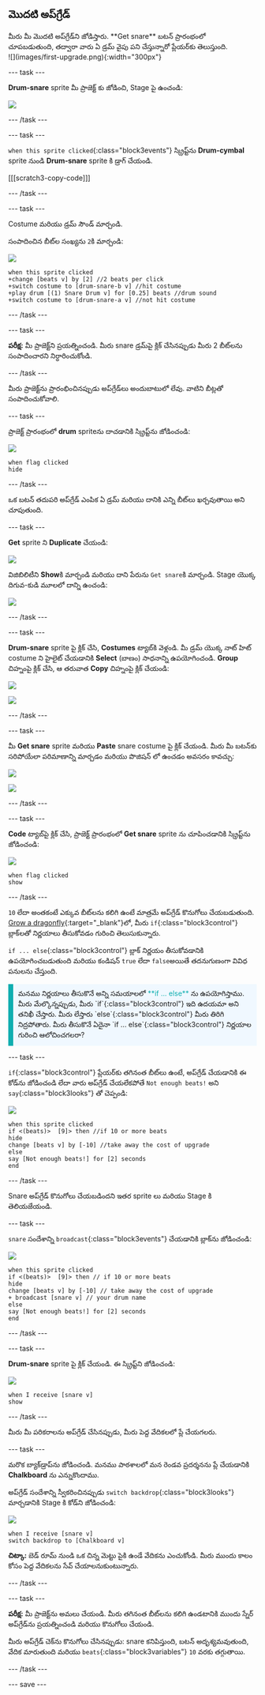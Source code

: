 ## మొదటి అప్‌గ్రేడ్

<div style="display: flex; flex-wrap: wrap">
<div style="flex-basis: 200px; flex-grow: 1; margin-right: 15px;">
మీరు మీ మొదటి అప్‌గ్రేడ్‌ని జోడిస్తారు. **Get snare** బటన్ ప్రారంభంలో చూపబడుతుంది, తద్వారా వారు ఏ డ్రమ్ వైపు పని చేస్తున్నారో ప్లేయర్‌కు తెలుస్తుంది.
</div>
<div>
![](images/first-upgrade.png){:width="300px"}
</div>
</div>

--- task ---

**Drum-snare** sprite మీ ప్రాజెక్ట్ కు జోడించి, Stage పై ఉంచండి:

![](images/snare-stage.png)

--- /task ---

--- task ---

`when this sprite clicked`{:class="block3events"} స్క్రిప్ట్‌ను **Drum-cymbal** sprite నుండి **Drum-snare** sprite కి డ్రాగ్ చేయండి.

[[[scratch3-copy-code]]]

--- /task ---

--- task ---

Costume మరియు డ్రమ్ సౌండ్ మార్చండి.

సంపాదించిన బీట్‌ల సంఖ్యను `2`కి మార్చండి:

![](images/snare-icon.png)

```blocks3
when this sprite clicked
+change [beats v] by [2] //2 beats per click
+switch costume to [drum-snare-b v] //hit costume
+play drum [(1) Snare Drum v] for [0.25] beats //drum sound
+switch costume to [drum-snare-a v] //not hit costume
```

--- /task ---

--- task ---

**పరీక్ష:** మీ ప్రాజెక్ట్‌ని ప్రయత్నించండి. మీరు snare డ్రమ్‌పై క్లిక్ చేసినప్పుడు మీరు 2 బీట్‌లను సంపాదించారని నిర్ధారించుకోండి.

--- /task ---

మీరు ప్రాజెక్ట్‌ను ప్రారంభించినప్పుడు అప్‌గ్రేడ్‌లు అందుబాటులో లేవు. వాటిని బీట్లతో సంపాదించుకోవాలి.

--- task ---

ప్రాజెక్ట్ ప్రారంభంలో **drum** spriteను దాచడానికి స్క్రిప్ట్‌ను జోడించండి:

![](images/snare-icon.png)

```blocks3
when flag clicked
hide
```

--- /task ---

ఒక బటన్ తదుపరి అప్‌గ్రేడ్ ఎంపిక ఏ డ్రమ్ మరియు దానికి ఎన్ని బీట్‌లు ఖర్చవుతాయి అని చూపుతుంది.

--- task ---

**Get** sprite ని **Duplicate** చేయండి:

![](images/duplicate-get.png)

విజిబిలిటీని **Show**కి మార్చండి మరియు దాని పేరును `Get snare`కి మార్చండి. Stage యొక్క దిగువ-కుడి మూలలో దాన్ని ఉంచండి:

![](images/get-snare.png)

--- /task ---

--- task ---

**Drum-snare** sprite పై క్లిక్ చేసి, **Costumes** ట్యాబ్‌కి వెళ్లండి. మీ డ్రమ్ యొక్క నాట్ హిట్ costume ని హైలైట్ చేయడానికి **Select** (బాణం) సాధనాన్ని ఉపయోగించండి. **Group** చిహ్నంపై క్లిక్ చేసి, ఆ తరువాత **Copy** చిహ్నంపై క్లిక్ చేయండి:

![](images/snare-icon.png)

![](images/copy-costume.png)

--- /task ---

--- task ---

మీ **Get snare** sprite మరియు **Paste** snare costume పై క్లిక్ చేయండి. మీరు మీ బటన్‌కు సరిపోయేలా పరిమాణాన్ని మార్చడం మరియు పొజిషన్ లో ఉంచడం అవసరం కావచ్చు:

![](images/get-snare-icon.png)

![](images/paste-costume.png)

--- /task ---

--- task ---

**Code** ట్యాబ్‌పై క్లిక్ చేసి, ప్రాజెక్ట్ ప్రారంభంలో **Get snare** sprite ను చూపించడానికి స్క్రిప్ట్‌ను జోడించండి:

![](images/get-snare-icon.png)

```blocks3
when flag clicked
show
```

--- /task ---

`10` లేదా అంతకంటే ఎక్కువ బీట్‌లను కలిగి ఉంటే మాత్రమే అప్‌గ్రేడ్ కొనుగోలు చేయబడుతుంది. [Grow a dragonfly](https://projects.raspberrypi.org/en/projects/grow-a-dragonfly){:target="_blank"}లో, మీరు `if`{:class="block3control"} బ్లాక్‌లతో నిర్ణయాలు తీసుకోవడం గురించి తెలుసుకున్నారు.

`if ... else`{:class="block3control"} బ్లాక్ నిర్ణయం తీసుకోవడానికి ఉపయోగించబడుతుంది మరియు కండిషన్ `true` లేదా `false`అయితే తదనుగుణంగా వివిధ పనులను చేస్తుంది.

<p style="border-left: solid; border-width:10px; border-color: #0faeb0; background-color: aliceblue; padding: 10px;">
మనము నిర్ణయాలు తీసుకొనే అన్ని సమయాలలో <span style="color: #0faeb0">**if ... else**</span> ను ఉపయోగిస్తాము. మీరు మేల్కొన్నప్పుడు, మీరు `if`{:class="block3control"} ఇది ఉదయమా అని తనిఖీ చేస్తారు. మీరు లేస్తారు `else`{:class="block3control"} మీరు తిరిగి నిద్రపోతారు. మీరు తీసుకొనే ఏదైనా `if ... else`{:class="block3control"} నిర్ణయాల గురించి ఆలోచించగలరా? 
</p>

--- task ---

`if`{:class="block3control"} ప్లేయర్‌కు తగినంత బీట్‌లు ఉంటే, అప్‌గ్రేడ్ చేయడానికి ఈ కోడ్‌ను జోడించండి లేదా వారు అప్‌గ్రేడ్ చేయలేకపోతే `Not enough beats!` అని `say`{:class="block3looks"} తో చెప్పండి:

![](images/get-snare-icon.png)

```blocks3
when this sprite clicked
if <(beats)>  [9]> then //if 10 or more beats
hide
change [beats v] by [-10] //take away the cost of upgrade
else
say [Not enough beats!] for [2] seconds 
end
```

--- /task ---

Snare అప్‌గ్రేడ్ కొనుగోలు చేయబడిందని ఇతర sprite లు మరియు Stage కి తెలియజేయండి.

--- task ---

`snare` సందేశాన్ని `broadcast`{:class="block3events"} చేయడానికి బ్లాక్‌ను జోడించండి:

![](images/get-snare-icon.png)

```blocks3
when this sprite clicked
if <(beats)>  [9]> then // if 10 or more beats
hide
change [beats v] by [-10] // take away the cost of upgrade
+ broadcast [snare v] // your drum name
else
say [Not enough beats!] for [2] seconds 
end
```

--- /task ---

--- task ---

**Drum-snare** sprite పై క్లిక్ చేయండి. ఈ స్క్రిప్ట్‌ని జోడించండి:

![](images/snare-icon.png)

```blocks3
when I receive [snare v]
show
```

--- /task ---

మీరు మీ పరికరాలను అప్‌గ్రేడ్ చేసినప్పుడు, మీరు పెద్ద వేదికలలో ప్లే చేయగలరు.

--- task ---

మరొక బ్యాక్‌డ్రాప్‌ను జోడించండి. మనము పాఠశాలలో మన రెండవ ప్రదర్శనను ప్లే చేయడానికి **Chalkboard** ను ఎన్నుకొందాము.

అప్‌గ్రేడ్ సందేశాన్ని స్వీకరించినప్పుడు `switch backdrop`{:class="block3looks"} మార్చడానికి Stage కి కోడ్‌ని జోడించండి:

![](images/stage-icon.png)

```blocks3
when I receive [snare v]
switch backdrop to [Chalkboard v]
```

**చిట్కా:** బెడ్ రూమ్ నుండి ఒక చిన్న మెట్టు పైకి ఉండే వేదికను ఎంచుకోండి. మీరు ముందు కాలం కోసం పెద్ద వేదికలను సేవ్ చేయాలనుకుంటున్నారు.

--- /task ---

--- task ---

**పరీక్ష:** మీ ప్రాజెక్ట్‌ను అమలు చేయండి. మీరు తగినంత బీట్‌లను కలిగి ఉండటానికి ముందు స్నేర్ అప్‌గ్రేడ్‌ను ప్రయత్నించండి మరియు కొనుగోలు చేయండి.

మీరు అప్‌గ్రేడ్ చెక్‌ను కొనుగోలు చేసినప్పుడు: snare కనిపిస్తుంది, బటన్ అదృశ్యమవుతుంది, వేదిక మారుతుంది మరియు `beats`{:class="block3variables"} `10` వరకు తగ్గుతాయి.

--- /task ---

--- save ---
